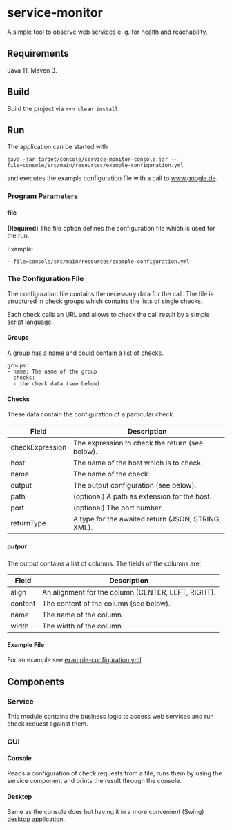 # service-monitor

A simple tool to observe web services e. g. for health and reachability.


## Requirements

Java 11, Maven 3.


## Build

Build the project via `mvn clean install`.


## Run

The application can be started with

`java -jar target/console/service-monitor-console.jar --file=console/src/main/resources/example-configuration.yml`

and executes the example configuration file with a call to www.google.de.


### Program Parameters

#### file

**(Required)** The file option defines the configuration file which is used for the run.

Example:

`--file=console/src/main/resources/example-configuration.yml`


### The Configuration File

The configuration file contains the necessary data for the call. The file is structured in check groups which contains
the lists of single checks.

Each check calls an URL and allows to check the call result by a simple script language.

#### Groups

A group has a name and could contain a list of checks. 

```
groups:
- name: The name of the group
  checks:
  - the check data (see below)
```

#### Checks

These data contain the configuration of a particular check.

| Field           | Description                                        |
| --------------- | -------------------------------------------------- |
| checkExpression | The expression to check the return (see below).    |
| host            | The name of the host which is to check.            |
| name            | The name of the check.                             |
| output          | The output configuration (see below).              |
| path            | (optional) A path as extension for the host.       |
| port            | (optional) The port number.                        |
| returnType      | A type for the awaited return (JSON, STRING, XML). |

##### output

The output contains a list of columns. The fields of the columns are:

| Field           | Description                                        |
| --------------- | -------------------------------------------------- |
| align           | An alignment for the column (CENTER, LEFT, RIGHT). |
| content         | The content of the column (see below).             |
| name            | The name of the column.                            |
| width           | The width of the column.                           |

#### Example File

For an example see [example-configuration.yml](console/src/main/resources/example-configuration.yml).


## Components

### Service

This module contains the business logic to access web services and run check request against them.

### GUI

#### Console

Reads a configuration of check requests from a file, runs them by using the service component and prints the result
through the console.

#### Desktop

Same as the console does but having it in a more convenient (Swing) desktop application.